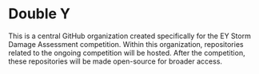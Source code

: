 # Double Y

This is a central GitHub organization created specifically for the EY Storm Damage Assessment competition. 
Within this organization, repositories related to the ongoing competition will be hosted. 
After the competition, these repositories will be made open-source for broader access.
